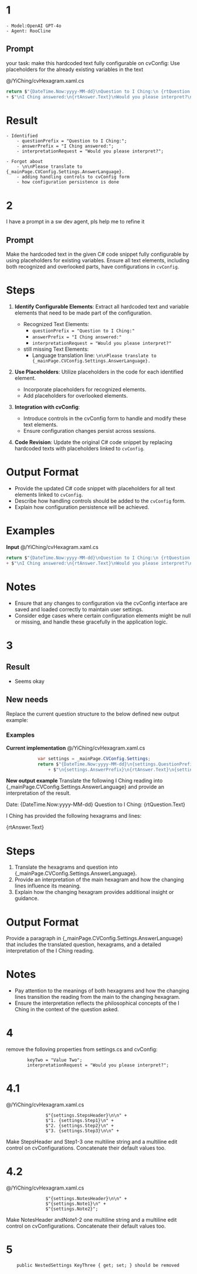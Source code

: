 # 1
	- Model:OpenAI GPT-4o
	- Agent: RooCline

## Prompt

your task: make this hardcoded text fully configurable on cvConfig:
Use placeholders for the already existing variables in the text

@/YiChing/cvHexagram.xaml.cs
```csharp
return $"{DateTime.Now:yyyy-MM-dd}\nQuestion to I Ching:\n {rtQuestion.Text}\n"
+ $"\nI Ching answered:\n{rtAnswer.Text}\nWould you please interpret?\n\nPlease translate to {_mainPage.CVConfig.Settings.AnswerLanguage}.";
```

# Result
	- Identified 
		- questionPrefix = "Question to I Ching:";
		- answerPrefix = "I Ching answered:";
		- interpretationRequest = "Would you please interpret?";

	- Forgot about
		- \n\nPlease translate to {_mainPage.CVConfig.Settings.AnswerLanguage}.
		- adding handling controls to cvConfig form
		- how configuration persistence is done

# 2
I have a prompt in a sw dev agent, pls help me to refine it

## Prompt

Make the hardcoded text in the given C# code snippet fully configurable by using placeholders for existing variables. Ensure all text elements, including both recognized and overlooked parts, have configurations in `cvConfig`.

# Steps

1. **Identify Configurable Elements**: Extract all hardcoded text and variable elements that need to be made part of the configuration.
   - Recognized Text Elements:
     - `questionPrefix = "Question to I Ching:"`
     - `answerPrefix = "I Ching answered:"`
     - `interpretationRequest = "Would you please interpret?"`
   - still missing Text Elements:
     - Language translation line: `\n\nPlease translate to {_mainPage.CVConfig.Settings.AnswerLanguage}.`

2. **Use Placeholders**: Utilize placeholders in the code for each identified element.
   - Incorporate placeholders for recognized elements.
   - Add placeholders for overlooked elements.

3. **Integration with cvConfig**: 
   - Introduce controls in the cvConfig form to handle and modify these text elements.
   - Ensure configuration changes persist across sessions.

4. **Code Revision**: Update the original C# code snippet by replacing hardcoded texts with placeholders linked to `cvConfig`.

# Output Format

- Provide the updated C# code snippet with placeholders for all text elements linked to `cvConfig`.
- Describe how handling controls should be added to the `cvConfig` form.
- Explain how configuration persistence will be achieved.

# Examples

**Input**
@/YiChing/cvHexagram.xaml.cs
```csharp
return $"{DateTime.Now:yyyy-MM-dd}\nQuestion to I Ching:\n {rtQuestion.Text}\n"
+ $"\nI Ching answered:\n{rtAnswer.Text}\nWould you please interpret?\n\nPlease translate to {_mainPage.CVConfig.Settings.AnswerLanguage}.";
```

# Notes

- Ensure that any changes to configuration via the cvConfig interface are saved and loaded correctly to maintain user settings.
- Consider edge cases where certain configuration elements might be null or missing, and handle these gracefully in the application logic.

# 3

## Result

   - Seems okay
## New needs

Replace the current question structure to the below defined new output example:

### Examples

**Current implementation**
@/YiChing/cvHexagram.xaml.cs
```csharp
            var settings = _mainPage.CVConfig.Settings;
            return $"{DateTime.Now:yyyy-MM-dd}\n{settings.QuestionPrefix}\n {rtQuestion.Text}\n"
                + $"\n{settings.AnswerPrefix}\n{rtAnswer.Text}\n{settings.InterpretationRequest}\n\n{settings.TranslationRequest} {_mainPage.CVConfig.Settings.AnswerLanguage}.";
```

**New output example**
Translate the following I Ching reading into {_mainPage.CVConfig.Settings.AnswerLanguage} and provide an interpretation of the result.

Date: {DateTime.Now:yyyy-MM-dd}
Question to I Ching: {rtQuestion.Text}

I Ching has provided the following hexagrams and lines:

{rtAnswer.Text}

# Steps

1. Translate the hexagrams and question into {_mainPage.CVConfig.Settings.AnswerLanguage}.
2. Provide an interpretation of the main hexagram and how the changing lines influence its meaning.
3. Explain how the changing hexagram provides additional insight or guidance.

# Output Format

Provide a paragraph in {_mainPage.CVConfig.Settings.AnswerLanguage} that includes the translated question, hexagrams, and a detailed interpretation of the I Ching reading.

# Notes

- Pay attention to the meanings of both hexagrams and how the changing lines transition the reading from the main to the changing hexagram.
- Ensure the interpretation reflects the philosophical concepts of the I Ching in the context of the question asked.

# 4

remove the folloving properties from settings.cs and cvConfig:

            keyTwo = "Value Two";
            interpretationRequest = "Would you please interpret?";

# 4.1

@/YiChing/cvHexagram.xaml.cs 

                   $"{settings.StepsHeader}\n\n" +
                   $"1. {settings.Step1}\n" +
                   $"2. {settings.Step2}\n" +
                   $"3. {settings.Step3}\n\n" +
Make StepsHeader and Step1-3 one multiline string and a multiline edit control on cvConfigurations. Concatenate their default values too.

# 4.2
@/YiChing/cvHexagram.xaml.cs 

                   $"{settings.NotesHeader}\n\n" +
                   $"{settings.Note1}\n" +
                   $"{settings.Note2}";
Make NotesHeader andNote1-2 one multiline string and a multiline edit control on cvConfigurations. Concatenate their default values too.

# 5
        public NestedSettings KeyThree { get; set; } should be removed
